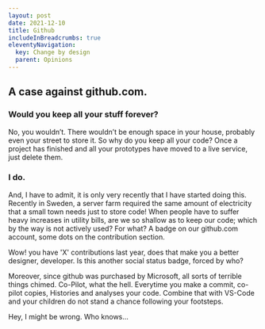 ```yaml
---
layout: post
date: 2021-12-10
title: Github
includeInBreadcrumbs: true
eleventyNavigation:
  key: Change by design
  parent: Opinions
---
```


## A case against github.com.

### Would you keep all your stuff forever?

No, you wouldn’t. There wouldn’t be enough space in your house, probably even your street to store it. So why do you keep all your code? Once a project has finished and all your prototypes have moved to a live service, just delete them.

### I do.

And, I have to admit, it is only very recently that I have started doing this. Recently in Sweden, a server farm required the same amount of electricity that a small town needs just to store code! When people have to suffer heavy increases in utility bills, are we so shallow as to keep our code; which by the way is not actively used? For what? A badge on our github.com account, some dots on the contribution section.

Wow! you have 'X' contributions last year, does that make you a better designer, developer. Is this another social status badge, forced by who?

Moreover, since github was purchased by Microsoft, all sorts of terrible things chimed. Co-Pilot, what the hell. Everytime you make a commit, co-pilot copies, Histories and analyses your code. Combine that with VS-Code and your children do not stand a chance following your footsteps.

Hey, I might be wrong. Who knows...
